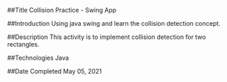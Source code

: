 ##Title
Collision Practice - Swing App

##Introduction
Using java swing and learn the collision detection concept.

##Description
This activity is to implement collision detection for two rectangles. 

##Technologies
Java

##Date Completed
May 05, 2021
